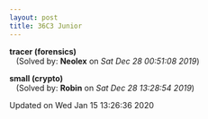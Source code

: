 ```yaml
---
layout: post
title: 36C3 Junior
---
```


<!--break-->

**tracer (forensics)**  
&nbsp;&nbsp;&nbsp;(Solved by: **Neolex** on _Sat Dec 28 00:51:08 2019_)  
  
**small (crypto)**  
&nbsp;&nbsp;&nbsp;(Solved by: **Robin** on _Sat Dec 28 13:28:54 2019_)  
  


Updated on Wed Jan 15 13:26:36 2020
